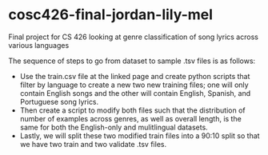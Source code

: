 # cosc426-final-jordan-lily-mel
Final project for CS 426 looking at genre classification of song lyrics across various languages

The sequence of steps to go from dataset to sample .tsv files is as follows:
- Use the train.csv file at the linked page and create python scripts that filter by language to create a new two new training files; one will only contain English songs and the other will contain English, Spanish, and Portuguese song lyrics.
- Then create a script to modify both files such that the distribution of number of examples across genres, as well as overall length, is the same for both the English-only and mulitlingual datasets.
- Lastly, we will split these two modified train files into a 90:10 split so that we have two train and two validate .tsv files.
